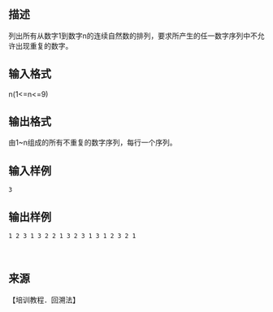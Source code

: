 ## 描述

列出所有从数字1到数字n的连续自然数的排列，要求所产生的任一数字序列中不允许出现重复的数字。

## 输入格式

n(1<=n<=9)

## 输出格式

由1~n组成的所有不重复的数字序列，每行一个序列。

## 输入样例

```plaintext
3
```

## 输出样例

```plaintext
1 2 3 1 3 2 2 1 3 2 3 1 3 1 2 3 2 1
```



 

## 来源

【培训教程．回溯法】

